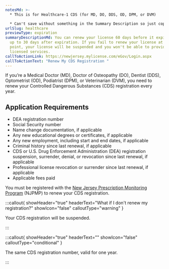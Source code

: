 ```yaml
---
notesMd: >-
  * This is for Healthcare-1 CDS (for MD, DO, DDS, OD, DPM, or DVM)

  * Can't save without something in the Summary Description so just copied/pasted the static content
urlSlug: healthcare
previewType: expiration
summaryDescriptionMd: You can renew your license 60 days before it expires and
  up to 30 days after expiration. If you fail to renew your license at this
  point, your license will be suspended and you won't be able to provide your
  licensed services.
callToActionLink: https://newjersey.mylicense.com/eGov/Login.aspx
callToActionText: "Renew My CDS Registration "
---
```

If you’re a Medical Doctor (MD), Doctor of Osteopathy (DO), Dentist (DDS), Optometrist (OD), Podiatrist (DPM), or Veterinarian (DVM), you need to renew your Controlled Dangerous Substances (CDS) registration every year. 

## Application Requirements

* DEA registration number 
* Social Security number 
* Name change documentation, if applicable
* Any new educational degrees or certificates, if applicable 
* Any new employment, including start and end dates, if applicable 
* Criminal history since last renewal, if applicable
* CDS or U.S. Drug Enforcement Administration (DEA) registration suspension, surrender, denial, or revocation since last renewal, if applicable 
* Professional license revocation or surrender since last renewal, if applicable
* Applicable fees paid

You must be registered with the [New Jersey Prescription Monitoring Program](https://www.njconsumeraffairs.gov/pmp/Pages/register.aspx) (NJPMP) to renew your CDS registration.

:::callout{ showHeader="true" headerText="What if I don't renew my registration?" showIcon="false" calloutType="warning" }

Your CDS registration will be suspended.

:::



:::callout{ showHeader="true" headerText="" showIcon="false" calloutType="conditional" }

The same CDS registration number, valid for one year.

:::